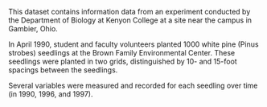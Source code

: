 This dataset contains information data from an experiment conducted by the Department of Biology at Kenyon College at a site near the campus in Gambier, Ohio. 

In April 1990, student and faculty volunteers planted 1000 white pine (Pinus strobes) seedlings at the Brown Family Environmental Center. These seedlings were planted in two grids, distinguished by 10- and 15-foot spacings between the seedlings. 

Several variables were measured and recorded for each seedling over time (in 1990, 1996, and 1997).
